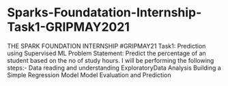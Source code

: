 # Sparks-Foundatation-Internship-Task1-GRIPMAY2021

THE SPARK FOUNDATION INTERNSHIP #GRIPMAY21
Task1: Prediction using Supervised ML
Problem Statement: Predict the percentage of an student based on the no of study hours. 
I will be performing the following steps:- Data reading and understanding ExploratoryData Analysis Building a Simple Regression Model Model Evaluation and Prediction
